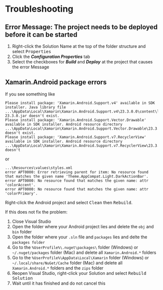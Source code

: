 # Troubleshooting

## Error Message: The project needs to be deployed before it can be started

1. Right-click the Solution Name at the top of the folder structure and select <kbd>Properties</kbd>
1. Click the ***Configuration Properties*** tab
1. Select the checkboxes for ***Build*** and ***Deploy*** at the project that causes the error Message

## Xamarin.Android package errors
If you see something like
```
Please install package: 'Xamarin.Android.Support.v4' available in SDK installer. Java library file ...\AppData\Local\Xamarin\Xamarin.Android.Support.v4\23.3.0.0\content\libs/internal_impl-23.3.0.jar doesn't exist.	
Please install package: 'Xamarin.Android.Support.Vector.Drawable' available in SDK installer. Android resource directory ...\AppData\Local\Xamarin\Xamarin.Android.Support.Vector.Drawable\23.3.0.0\content\./ doesn't exist.
Please install package: 'Xamarin.Android.Support.v7.RecyclerView' available in SDK installer. Android resource directory ...\AppData\Local\Xamarin\Xamarin.Android.Support.v7.RecyclerView\23.3.0.0\content\./ doesn't 
```

or

```
...\Resources\values\styles.xml
error APT0000: Error retrieving parent for item: No resource found that matches the given name 'Theme.AppCompat.Light.DarkActionBar'.
error APT0000: No resource found that matches the given name: attr 'colorAccent'.
error APT0000: No resource found that matches the given name: attr 'colorPrimary'.
```
Right-click the Android project and select <kbd>Clean</kbd> then <kbd>Rebuild</kbd>.

If this does not fix the problem:

1. Close Visual Studio
1. Open the folder where your Android project lies and delete the `obj` and `bin` folder
1. Open the folder where your `.sln` file and `packages` lies and delte the `packages folder`
1. Go to the `%UserProfile%\.nuget\packages\` folder (Windows) or `~/.nuget/packages` folder (Mac) and delete all `Xamarin.Android.*` folders
1. Go to the `%UserProfile%\AppData\Local\Xamarin` folder (Windows) or `~/.local/share/NuGet/Cache` folder (Mac) and delete all `Xamarin.Android.*` folders and the `zips` folder
1. Reopen Visual Studio, right-click your Solution and select <kbd>Rebuild Solution</kbd>
1. Wait until it has finished and do not cancel this
